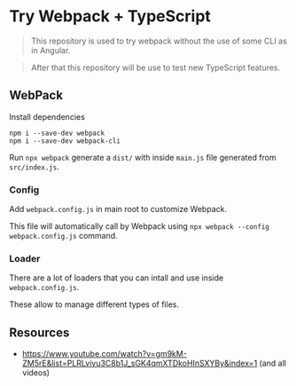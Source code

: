# Try Webpack + TypeScript

> This repository is used to try webpack without the use of some CLI as in Angular.

> After that this repository will be use to test new TypeScript features.

## WebPack

Install dependencies

```
npm i --save-dev webpack
npm i --save-dev webpack-cli
```

Run `npx webpack` generate a `dist/` with inside `main.js` file generated from `src/index.js`.


### Config

Add `webpack.config.js` in main root to customize Webpack.

This file will automatically call by Webpack using `npx webpack --config webpack.config.js` command.


### Loader

There are a lot of loaders that you can intall and use inside `webpack.config.js`.

These allow to manage different types of files.

## Resources

- https://www.youtube.com/watch?v=gm9kM-ZM5rE&list=PLRLvivu3C8b1J_sGK4qmXTDkoHInSXYBy&index=1 (and all videos)